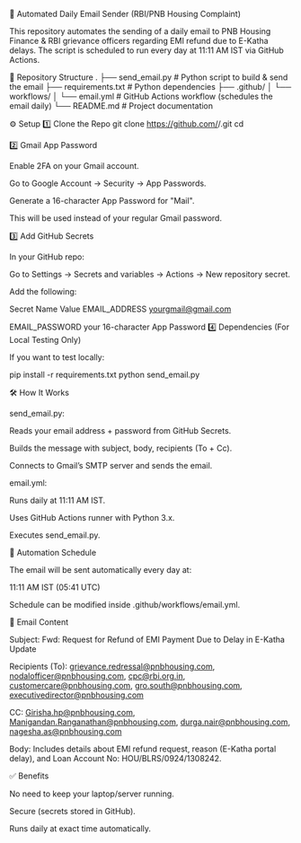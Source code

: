 📧 Automated Daily Email Sender (RBI/PNB Housing Complaint)

This repository automates the sending of a daily email to PNB Housing Finance & RBI grievance officers regarding EMI refund due to E-Katha delays. The script is scheduled to run every day at 11:11 AM IST via GitHub Actions.

📂 Repository Structure
.
├── send_email.py             # Python script to build & send the email
├── requirements.txt          # Python dependencies
├── .github/
│   └── workflows/
│       └── email.yml         # GitHub Actions workflow (schedules the email daily)
└── README.md                 # Project documentation

⚙️ Setup
1️⃣ Clone the Repo
git clone https://github.com/<your-username>/<repo-name>.git
cd <repo-name>

2️⃣ Gmail App Password

Enable 2FA on your Gmail account.

Go to Google Account → Security → App Passwords.

Generate a 16-character App Password for "Mail".

This will be used instead of your regular Gmail password.

3️⃣ Add GitHub Secrets

In your GitHub repo:

Go to Settings → Secrets and variables → Actions → New repository secret.

Add the following:

Secret Name	Value
EMAIL_ADDRESS	yourgmail@gmail.com

EMAIL_PASSWORD	your 16-character App Password
4️⃣ Dependencies (For Local Testing Only)

If you want to test locally:

pip install -r requirements.txt
python send_email.py

🛠️ How It Works

send_email.py:

Reads your email address + password from GitHub Secrets.

Builds the message with subject, body, recipients (To + Cc).

Connects to Gmail’s SMTP server and sends the email.

email.yml:

Runs daily at 11:11 AM IST.

Uses GitHub Actions runner with Python 3.x.

Executes send_email.py.

📅 Automation Schedule

The email will be sent automatically every day at:

11:11 AM IST (05:41 UTC)

Schedule can be modified inside .github/workflows/email.yml.

📧 Email Content

Subject:
Fwd: Request for Refund of EMI Payment Due to Delay in E-Katha Update

Recipients (To):
grievance.redressal@pnbhousing.com, nodalofficer@pnbhousing.com, cpc@rbi.org.in, customercare@pnbhousing.com, gro.south@pnbhousing.com, executivedirector@pnbhousing.com

CC:
Girisha.hp@pnbhousing.com, Manigandan.Ranganathan@pnbhousing.com, durga.nair@pnbhousing.com, nagesha.as@pnbhousing.com

Body:
Includes details about EMI refund request, reason (E-Katha portal delay), and Loan Account No: HOU/BLRS/0924/1308242.

✅ Benefits

No need to keep your laptop/server running.

Secure (secrets stored in GitHub).

Runs daily at exact time automatically.
